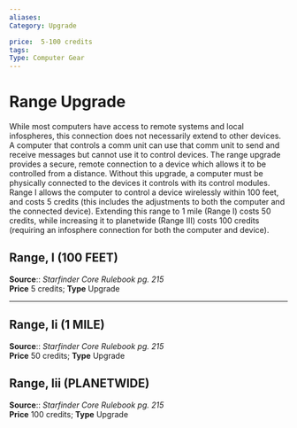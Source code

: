 ```yaml
---
aliases: 
Category: Upgrade

price:  5-100 credits
tags: 
Type: Computer Gear
---
```


# Range Upgrade

While most computers have access to remote systems and local infospheres, this connection does not necessarily extend to other devices. A computer that controls a comm unit can use that comm unit to send and receive messages but cannot use it to control devices. The range upgrade provides a secure, remote connection to a device which allows it to be controlled from a distance. Without this upgrade, a computer must be physically connected to the devices it controls with its control modules. Range I allows the computer to control a device wirelessly within 100 feet, and costs 5 credits (this includes the adjustments to both the computer and the connected device). Extending this range to 1 mile (Range I) costs 50 credits, while increasing it to planetwide (Range III) costs 100 credits (requiring an infosphere connection for both the computer and device).  

## Range, I (100 FEET)

**Source**:: _Starfinder Core Rulebook pg. 215_  
**Price** 5 credits; **Type** Upgrade

---

## Range, Ii (1 MILE)

**Source**:: _Starfinder Core Rulebook pg. 215_  
**Price** 50 credits; **Type** Upgrade

## Range, Iii (PLANETWIDE)

**Source**:: _Starfinder Core Rulebook pg. 215_  
**Price** 100 credits; **Type** Upgrade
